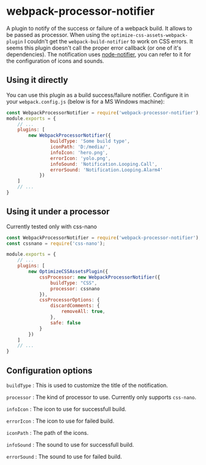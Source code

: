 # webpack-processor-notifier

A plugin to notify of the success or failure of a webpack build. It allows to be passed as processor.
When using the ```optimize-css-assets-webpack-plugin``` I couldn't get the ```webpack-build-notifier``` to work on CSS errors. It seems this plugin doesn't call the proper error callback (or one of it's dependencies).
The notification uses [node-notifier](https://www.npmjs.com/package/node-notifier "NPM Node Notifier"), you can refer to it for the configuration of icons and sounds.

## Using it directly

You can use this plugin as a build success/failure notifier. Configure it in your ```webpack.config.js``` (below is for a MS Windows machine):

```js
const WebpackProcessorNotifier = require('webpack-processor-notifier');
module.exports = {
    // ...
    plugins: [
        new WebpackProcessorNotifier({
                buildType: 'Some build type',
                iconPath: 'D:/media/',
                infoIcon: 'hero.png',
                errorIcon: 'yolo.png',
                infoSound: 'Notification.Looping.Call',
                errorSound: 'Notification.Looping.Alarm4'
            })
    ]
    // ...
}
```

## Using it under a processor

Currently tested only with css-nano

```js
const WebpackProcessorNotifier = require('webpack-processor-notifier');
const cssnano = require('css-nano');

module.exports = {
    // ...
    plugins: [
        new OptimizeCSSAssetsPlugin({
            cssProcessor: new WebpackProcessorNotifier({
                buildType: "CSS",
                processor: cssnano
            }),
            cssProcessorOptions: {
                discardComments: {
                    removeAll: true,
                },
                safe: false
            }
        })
    ]
    // ...
}
```

## Configuration options

```buildType``` : This is used to customize the title of the notification.

```processor``` : The kind of processor to use. Currently only supports ```css-nano```.

```infoIcon``` : The icon to use for successfull build.

```errorIcon``` : The icon to use for failed build.

```iconPath``` : The path of the icons.

```infoSound``` : The sound to use for successfull build.

```errorSound``` : The sound to use for failed build.
